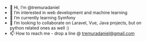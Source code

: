 - 👋 Hi, I’m @tremuradaniel
- 👀 I’m interested in web development and machine learning
- 🌱 I’m currently learning Symfony
- 💞️ I’m looking to collaborate on Laravel, Vue, Java projects, but on python related ones as well :)
- 📫 How to reach me - drop a line @ tremuradaniel@gmail.com
